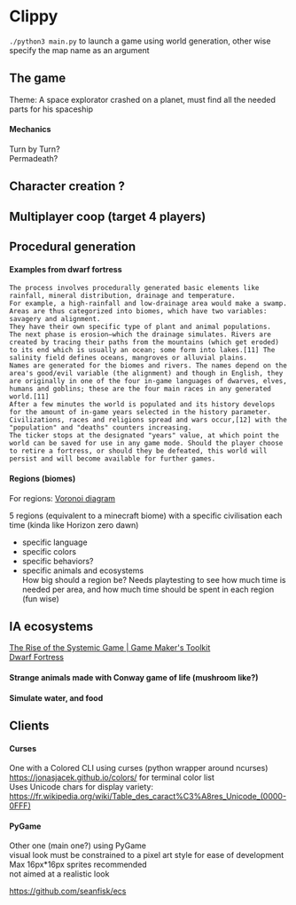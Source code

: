 # Clippy
``./python3 main.py`` to launch a game using world generation, other wise specify the map name as an argument  

## The game
Theme: A space explorator crashed on a planet, must find all the needed parts for his spaceship  

#### Mechanics
Turn by Turn?  
Permadeath?  

## Character creation ?

## Multiplayer coop (target 4 players)

## Procedural generation  

#### Examples from dwarf fortress
```
The process involves procedurally generated basic elements like rainfall, mineral distribution, drainage and temperature.
For example, a high-rainfall and low-drainage area would make a swamp. Areas are thus categorized into biomes, which have two variables: savagery and alignment.
They have their own specific type of plant and animal populations.
The next phase is erosion—which the drainage simulates. Rivers are created by tracing their paths from the mountains (which get eroded) to its end which is usually an ocean; some form into lakes.[11] The salinity field defines oceans, mangroves or alluvial plains.
Names are generated for the biomes and rivers. The names depend on the area's good/evil variable (the alignment) and though in English, they are originally in one of the four in-game languages of dwarves, elves, humans and goblins; these are the four main races in any generated world.[11]
After a few minutes the world is populated and its history develops for the amount of in-game years selected in the history parameter. Civilizations, races and religions spread and wars occur,[12] with the "population" and "deaths" counters increasing.
The ticker stops at the designated "years" value, at which point the world can be saved for use in any game mode. Should the player choose to retire a fortress, or should they be defeated, this world will persist and will become available for further games.
```

#### Regions (biomes)
For regions: [Voronoi diagram](https://en.wikipedia.org/wiki/Voronoi_diagram)  

5 regions (equivalent to a minecraft biome) with a specific civilisation each time (kinda like Horizon zero dawn)  
* specific language
* specific colors
* specific behaviors?
* specific animals and ecosystems  
How big should a region be? Needs playtesting to see how much time is needed per area, and how much time should be spent in each region (fun wise)  

## IA ecosystems  
[The Rise of the Systemic Game | Game Maker's Toolkit](https://www.youtube.com/watch?v=SnpAAX9CkIc)  
[Dwarf Fortress](https://en.wikipedia.org/wiki/Dwarf_Fortress)  

#### Strange animals made with Conway game of life (mushroom like?)  

#### Simulate water, and food  

## Clients
#### Curses  
One with a Colored CLI using curses (python wrapper around ncurses)  
https://jonasjacek.github.io/colors/ for terminal color list  
Uses Unicode chars for display variety:  
https://fr.wikipedia.org/wiki/Table_des_caract%C3%A8res_Unicode_(0000-0FFF)  

#### PyGame  
Other one (main one?) using PyGame  
visual look must be constrained to a pixel art style for ease of development  
Max 16px*16px sprites recommended  
not aimed at a realistic look  



https://github.com/seanfisk/ecs
